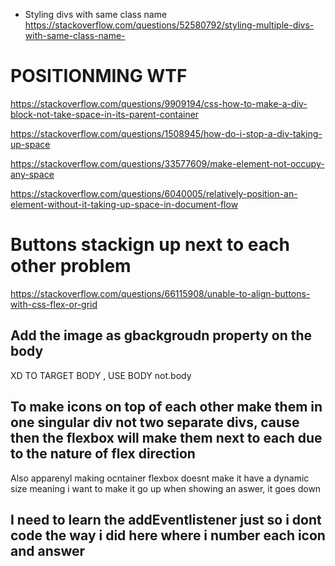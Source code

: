 - Styling divs with same class name
  https://stackoverflow.com/questions/52580792/styling-multiple-divs-with-same-class-name-

# POSITIONMING WTF

https://stackoverflow.com/questions/9909194/css-how-to-make-a-div-block-not-take-space-in-its-parent-container

https://stackoverflow.com/questions/1508945/how-do-i-stop-a-div-taking-up-space

https://stackoverflow.com/questions/33577609/make-element-not-occupy-any-space

https://stackoverflow.com/questions/6040005/relatively-position-an-element-without-it-taking-up-space-in-document-flow

# Buttons stackign up next to each other problem

https://stackoverflow.com/questions/66115908/unable-to-align-buttons-with-css-flex-or-grid

## Add the image as gbackgroudn property on the body

XD
TO TARGET BODY , USE BODY not.body

## To make icons on top of each other make them in one singular div not two separate divs, cause then the flexbox will make them next to each due to the nature of flex direction

Also apparenyl making ocntainer flexbox doesnt make it have a dynamic size meaning i want to make it go up when showing an aswer, it goes down

## I need to learn the addEventlistener just so i dont code the way i did here where i number each icon and answer
